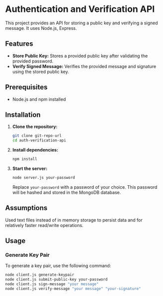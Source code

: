# Authentication and Verification API

This project provides an API for storing a public key and verifying a signed message. It uses Node.js, Express.

## Features

- **Store Public Key:** Stores a provided public key after validating the provided password.
- **Verify Signed Message:** Verifies the provided message and signature using the stored public key.

## Prerequisites

- Node.js and npm installed

## Installation

1. **Clone the repository:**

   ```bash
   git clone git-repo-url
   cd auth-verification-api
   ```

2. **Install dependencies:**

   ```bash
   npm install
   ```


3. **Start the server:**

   ```bash
   node server.js your-password
   ```

   Replace `your-password` with a password of your choice. This password will be hashed and stored in the MongoDB database.

## Assumptions

Used text files instead of in memory storage to persist data and for relatively faster read/write operations.


## Usage

### Generate Key Pair

To generate a key pair, use the following command:

```bash
node client.js generate-keypair
node client.js submit-public-key your-password
node client.js sign-message "your message"
node client.js verify-message "your message" "your-signature"

```
